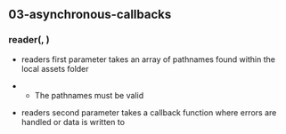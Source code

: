 ## 03-asynchronous-callbacks

### reader(<array>, <function>)
- readers first parameter takes an array of pathnames found within the local assets folder
- - The pathnames must be valid

- readers second parameter takes a callback function where errors are handled or data is written to
